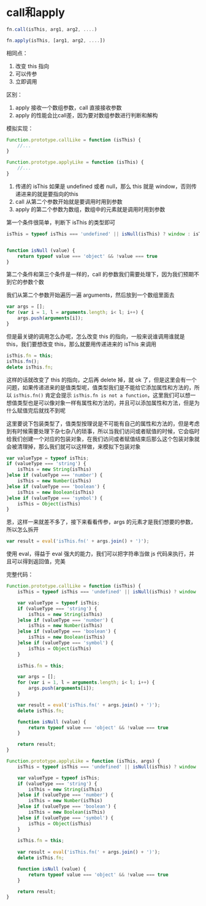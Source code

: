 # call和apply

```js
fn.call(isThis, arg1, arg2, ....)
```

```js
fn.apply(isThis, [arg1, arg2, ....])
```

相同点：

1. 改变 this 指向
2. 可以传参
3. 立即调用

区别：

1. apply 接收一个数组参数，call 直接接收参数
2. apply 的性能会比call差，因为要对数组参数进行判断和解构

模拟实现：

```js
Function.prototype.callLike = function (isThis) {
    //...
}

Function.prototype.applyLike = function (isThis) {
    //...
}
```

1. 传递的 isThis 如果是 undefined 或者 null，那么 this 就是 window，否则传递进来的就是要指向的this
2. call 从第二个参数开始就是要调用时用到参数
3. apply 的第二个参数为数组，数组中的元素就是调用时用到参数

第一个条件很简单，判断下 isThis 的类型即可

```js
isThis = typeof isThis === 'undefined' || isNull(isThis) ? window : isThis;


function isNull (value) {
    return typeof value === 'object' && !value === true
}
```

第二个条件和第三个条件是一样的，call 的参数我们需要处理下，因为我们预期不到它的参数个数

我们从第二个参数开始遍历一遍 arguments，然后放到一个数组里面去

```js
var args = [];
for (var i = 1, l = arguments.length; i< l; i++) {
    args.push(arguments[i]);
}
```

但是最关键的调用怎么办呢，怎么改变 this 的指向，一般来说谁调用谁就是 this，我们要想改变 this，那么就要用传递进来的 isThis 来调用

```js
isThis.fn = this;
isThis.fn();
delete isThis.fn;
```

这样的话就改变了 this 的指向，之后再 delete 掉，就 ok 了，但是这里会有一个问题，如果传递进来的是值类型呢，值类型我们是不能给它添加属性和方法的，所以 `isThis.fn()` 肯定会提示 `isThis.fn is not a function`，这里我们可以想一想值类型也是可以像对象一样有属性和方法的，并且可以添加属性和方法，但是为什么赋值完后就找不到呢

这里要说下包装类型了，值类型按理说是不可能有自己的属性和方法的，但是考虑到有时候需要处理下杂七杂八的琐事，所以当我们访问或者赋值的时候，它会临时给我们创建一个对应的包装对象，在我们访问或者赋值结束后那么这个包装对象就会被清理掉，那么我们就可以这样做，来模拟下包装对象

```js
var valueType = typeof isThis;
if (valueType === 'string') {
    isThis = new String(isThis)
}else if (valueType === 'number') {
    isThis = new Number(isThis)
}else if (valueType === 'boolean') {
    isThis = new Boolean(isThis)
}else if (valueType === 'symbol') {
    isThis = Object(isThis)
}
```

恩，这样一来就差不多了，接下来看看传参，args 的元素才是我们想要的参数，所以怎么拆开

```js
var result = eval('isThis.fn(' + args.join() + ')');
```

使用 eval，得益于 eval 强大的能力，我们可以把字符串当做 js 代码来执行，并且可以得到返回值，完美

完整代码：

```js
Function.prototype.callLike = function (isThis) {
    isThis = typeof isThis === 'undefined' || isNull(isThis) ? window : isThis;

    var valueType = typeof isThis;
    if (valueType === 'string') {
        isThis = new String(isThis)
    }else if (valueType === 'number') {
        isThis = new Number(isThis)
    }else if (valueType === 'boolean') {
        isThis = new Boolean(isThis)
    }else if (valueType === 'symbol') {
        isThis = Object(isThis)
    }
    
    isThis.fn = this;

    var args = [];
    for (var i = 1, l = arguments.length; i< l; i++) {
        args.push(arguments[i]);
    }

    var result = eval('isThis.fn(' + args.join() + ')');
    delete isThis.fn;

    function isNull (value) {
        return typeof value === 'object' && !value === true
    }

    return result;
}
```

```js
Function.prototype.applyLike = function (isThis, args) {
    isThis = typeof isThis === 'undefined' || isNull(isThis) ? window : isThis;

    var valueType = typeof isThis;
    if (valueType === 'string') {
        isThis = new String(isThis)
    }else if (valueType === 'number') {
        isThis = new Number(isThis)
    }else if (valueType === 'boolean') {
        isThis = new Boolean(isThis)
    }else if (valueType === 'symbol') {
        isThis = Object(isThis)
    }
    
    isThis.fn = this;
    
    var result = eval('isThis.fn(' + args.join() + ')');
    delete isThis.fn;

    function isNull (value) {
        return typeof value === 'object' && !value === true
    }

    return result;
}
```